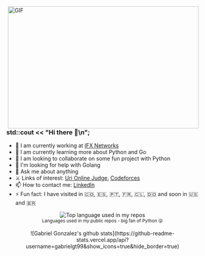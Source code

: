  <img align="right" alt="GIF" src="https://github.com/abhisheknaiidu/abhisheknaiidu/blob/master/code.gif?raw=true" width="500" height="320" />

### std::cout << "Hi there 👋\n";

- 🔭 I am currently working at [IFX Networks](https://www.ifxnetworks.com/)
- 🌱 I am currently learning more about Python and Go
- 👯 I am looking to collaborate on some fun project with Python
- 🤔 I'm looking for help with Golang
- 💬 Ask me about anything
- ⚔️ Links of interest: [Uri Online Judge](https://www.urionlinejudge.com.br/judge/en/profile/244148), [Codeforces](https://codeforces.com/profile/gabrielgt99)
- 📫 How to contact me: [LinkedIn](https://www.linkedin.com/in/gabriel-gonzalez-tapias/)
- ⚡ Fun fact: I have visited in 🇨🇴, 🇪🇸, 🇵🇹, 🇫🇷, 🇨🇱, 🇩🇴 and soon in 🇺🇸 and 🇧🇷

<div align="center">
  <img width="" src="https://github-readme-stats.vercel.app/api/top-langs/?username=gabrielgt99&layout=compact&hide_title=1&card_width=300" alt="Top language used in my repos" />
  <br />
  <small>Languages used in my public repos - big fan of Python 😛</small>
  <br />
  <br />
![Gabriel Gonzalez's github stats](https://github-readme-stats.vercel.app/api?username=gabrielgt99&show_icons=true&hide_border=true)

</div>

<!--
**gabrielgt99/gabrielgt99** is a ✨ _special_ ✨ repository because its `README.md` (this file) appears on your GitHub profile.
**https://es.piliapp.com/emoji/list/flags/ BANDERAS


Here are some ideas to get you started:
-->
